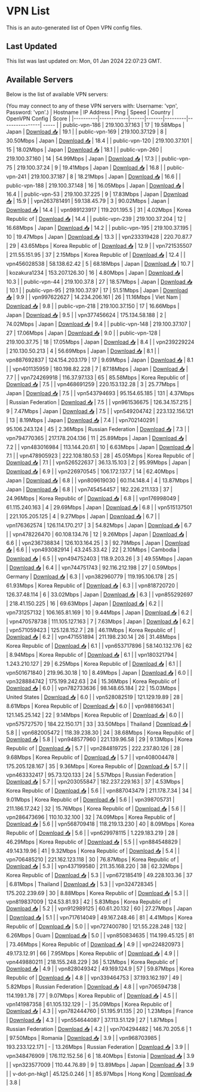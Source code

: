 # VPN List

This is an auto-generated list of Open VPN config files.

## Last Updated

This list was last updated on: Mon, 01 Jan 2024 22:07:23 GMT.

## Available Servers

Below is the list of available VPN servers:

(You may connect to any of these VPN servers with: Username: 'vpn', Password: 'vpn'.)
| Hostname | IP Address | Ping | Speed | Country | OpenVPN Config | Score |
|----------|------------|------|-------|---------|----------------| ----- |
| public-vpn-186 | 219.100.37.163 | 17 | 19.58Mbps | Japan | [Download 📥](./configs/server_0_JP.ovpn) | 19.1 |
| public-vpn-169 | 219.100.37.129 | 8 | 30.50Mbps | Japan | [Download 📥](./configs/server_1_JP.ovpn) | 18.4 |
| public-vpn-120 | 219.100.37.101 | 15 | 18.02Mbps | Japan | [Download 📥](./configs/server_2_JP.ovpn) | 18.1 |
| public-vpn-260 | 219.100.37.160 | 14 | 54.99Mbps | Japan | [Download 📥](./configs/server_3_JP.ovpn) | 17.3 |
| public-vpn-75 | 219.100.37.24 | 9 | 19.41Mbps | Japan | [Download 📥](./configs/server_4_JP.ovpn) | 16.8 |
| public-vpn-241 | 219.100.37.187 | 8 | 18.21Mbps | Japan | [Download 📥](./configs/server_5_JP.ovpn) | 16.6 |
| public-vpn-188 | 219.100.37.148 | 16 | 16.05Mbps | Japan | [Download 📥](./configs/server_6_JP.ovpn) | 16.4 |
| public-vpn-53 | 219.100.37.225 | 9 | 17.83Mbps | Japan | [Download 📥](./configs/server_7_JP.ovpn) | 15.9 |
| vpn263781491 | 59.138.45.79 | 3 | 90.02Mbps | Japan | [Download 📥](./configs/server_8_JP.ovpn) | 14.4 |
| vpn989123917 | 119.201.195.5 | 31 | 4.02Mbps | Korea Republic of | [Download 📥](./configs/server_9_KR.ovpn) | 14.4 |
| public-vpn-239 | 219.100.37.204 | 12 | 16.68Mbps | Japan | [Download 📥](./configs/server_10_JP.ovpn) | 14.2 |
| public-vpn-195 | 219.100.37.195 | 10 | 19.47Mbps | Japan | [Download 📥](./configs/server_11_JP.ovpn) | 13.3 |
| vpn233319428 | 220.70.87.7 | 29 | 43.65Mbps | Korea Republic of | [Download 📥](./configs/server_12_KR.ovpn) | 12.9 |
| vpn721535507 | 211.55.151.95 | 37 | 2.15Mbps | Korea Republic of | [Download 📥](./configs/server_13_KR.ovpn) | 12.4 |
| vpn456028538 | 58.138.62.42 | 5 | 68.18Mbps | Japan | [Download 📥](./configs/server_14_JP.ovpn) | 10.7 |
| kozakura1234 | 153.207.126.30 | 16 | 4.80Mbps | Japan | [Download 📥](./configs/server_15_JP.ovpn) | 10.3 |
| public-vpn-44 | 219.100.37.8 | 27 | 18.57Mbps | Japan | [Download 📥](./configs/server_16_JP.ovpn) | 10.1 |
| public-vpn-95 | 219.100.37.97 | 17 | 51.51Mbps | Japan | [Download 📥](./configs/server_17_JP.ovpn) | 9.9 |
| vpn997622627 | 14.234.206.161 | 26 | 11.16Mbps | Viet Nam | [Download 📥](./configs/server_18_VN.ovpn) | 9.8 |
| public-vpn-218 | 219.100.37.150 | 17 | 16.66Mbps | Japan | [Download 📥](./configs/server_19_JP.ovpn) | 9.5 |
| vpn377456624 | 175.134.58.188 | 2 | 74.02Mbps | Japan | [Download 📥](./configs/server_20_JP.ovpn) | 9.4 |
| public-vpn-148 | 219.100.37.107 | 27 | 17.06Mbps | Japan | [Download 📥](./configs/server_21_JP.ovpn) | 9.0 |
| public-vpn-128 | 219.100.37.75 | 18 | 17.05Mbps | Japan | [Download 📥](./configs/server_22_JP.ovpn) | 8.4 |
| vpn239229224 | 210.130.50.213 | 4 | 56.69Mbps | Japan | [Download 📥](./configs/server_23_JP.ovpn) | 8.1 |
| vpn887692837 | 124.154.203.179 | 17 | 9.69Mbps | Japan | [Download 📥](./configs/server_24_JP.ovpn) | 8.1 |
| vpn401135959 | 180.198.82.228 | 7 | 87.18Mbps | Japan | [Download 📥](./configs/server_25_JP.ovpn) | 7.7 |
| vpn724269918 | 116.37.97.133 | 65 | 85.58Mbps | Korea Republic of | [Download 📥](./configs/server_26_KR.ovpn) | 7.5 |
| vpn468691259 | 220.153.132.28 | 3 | 25.77Mbps | Japan | [Download 📥](./configs/server_27_JP.ovpn) | 7.5 |
| vpn543794693 | 95.154.65.185 | 131 | 4.37Mbps | Russian Federation | [Download 📥](./configs/server_28_RU.ovpn) | 7.5 |
| vpn961536675 | 126.34.157.215 | 9 | 7.47Mbps | Japan | [Download 📥](./configs/server_29_JP.ovpn) | 7.5 |
| vpn549204742 | 223.132.156.121 | 13 | 8.19Mbps | Japan | [Download 📥](./configs/server_30_JP.ovpn) | 7.4 |
| vpn702140291 | 95.106.243.124 | 45 | 2.36Mbps | Russian Federation | [Download 📥](./configs/server_31_RU.ovpn) | 7.3 |
| vpn794770365 | 217.178.204.136 | 11 | 25.89Mbps | Japan | [Download 📥](./configs/server_32_JP.ovpn) | 7.2 |
| vpn483016984 | 113.144.20.61 | 10 | 6.63Mbps | Japan | [Download 📥](./configs/server_33_JP.ovpn) | 7.1 |
| vpn478905923 | 222.108.180.53 | 28 | 45.05Mbps | Korea Republic of | [Download 📥](./configs/server_34_KR.ovpn) | 7.1 |
| vpn526522637 | 36.13.15.103 | 2 | 95.99Mbps | Japan | [Download 📥](./configs/server_35_JP.ovpn) | 6.9 |
| vpn226970545 | 106.172.137.7 | 14 | 62.40Mbps | Japan | [Download 📥](./configs/server_36_JP.ovpn) | 6.8 |
| vpn809619030 | 60.114.148.4 | 4 | 13.87Mbps | Japan | [Download 📥](./configs/server_37_JP.ovpn) | 6.8 |
| vpn745454457 | 182.226.211.133 | 37 | 24.96Mbps | Korea Republic of | [Download 📥](./configs/server_38_KR.ovpn) | 6.8 |
| vpn176998049 | 61.115.240.163 | 4 | 29.69Mbps | Japan | [Download 📥](./configs/server_39_JP.ovpn) | 6.8 |
| vpn515137501 | 221.105.205.125 | 4 | 9.27Mbps | Japan | [Download 📥](./configs/server_40_JP.ovpn) | 6.7 |
| vpn176362574 | 126.114.170.217 | 3 | 54.82Mbps | Japan | [Download 📥](./configs/server_41_JP.ovpn) | 6.7 |
| vpn478226470 | 60.108.134.76 | 12 | 9.26Mbps | Japan | [Download 📥](./configs/server_42_JP.ovpn) | 6.6 |
| vpn236738834 | 126.103.164.25 | 3 | 92.79Mbps | Japan | [Download 📥](./configs/server_43_JP.ovpn) | 6.6 |
| vpn493082914 | 43.245.33.42 | 22 | 2.10Mbps | Cambodia | [Download 📥](./configs/server_44_KH.ovpn) | 6.5 |
| vpn494752403 | 118.9.203.26 | 3 | 49.55Mbps | Japan | [Download 📥](./configs/server_45_JP.ovpn) | 6.4 |
| vpn744751743 | 92.116.212.198 | 27 | 0.59Mbps | Germany | [Download 📥](./configs/server_46_DE.ovpn) | 6.3 |
| vpn382960779 | 119.195.106.178 | 25 | 61.93Mbps | Korea Republic of | [Download 📥](./configs/server_47_KR.ovpn) | 6.3 |
| vpn818720720 | 126.37.48.114 | 6 | 33.02Mbps | Japan | [Download 📥](./configs/server_48_JP.ovpn) | 6.3 |
| vpn855292697 | 218.41.150.225 | 16 | 69.63Mbps | Japan | [Download 📥](./configs/server_49_JP.ovpn) | 6.2 |
| vpn731257132 | 106.165.81.169 | 10 | 9.44Mbps | Japan | [Download 📥](./configs/server_50_JP.ovpn) | 6.2 |
| vpn470578738 | 111.105.127.163 | 7 | 7.63Mbps | Japan | [Download 📥](./configs/server_51_JP.ovpn) | 6.2 |
| vpn571059423 | 125.128.152.7 | 28 | 46.11Mbps | Korea Republic of | [Download 📥](./configs/server_52_KR.ovpn) | 6.2 |
| vpn471551894 | 211.198.230.14 | 26 | 31.48Mbps | Korea Republic of | [Download 📥](./configs/server_53_KR.ovpn) | 6.1 |
| vpn653717896 | 58.140.132.176 | 62 | 8.94Mbps | Korea Republic of | [Download 📥](./configs/server_54_KR.ovpn) | 6.1 |
| vpn180321794 | 1.243.210.127 | 29 | 6.25Mbps | Korea Republic of | [Download 📥](./configs/server_55_KR.ovpn) | 6.1 |
| vpn501671840 | 219.96.30.18 | 10 | 8.49Mbps | Japan | [Download 📥](./configs/server_56_JP.ovpn) | 6.0 |
| vpn328884742 | 175.199.242.63 | 24 | 15.36Mbps | Korea Republic of | [Download 📥](./configs/server_57_KR.ovpn) | 6.0 |
| vpn782733636 | 98.148.65.184 | 22 | 15.03Mbps | United States | [Download 📥](./configs/server_58_US.ovpn) | 6.0 |
| vpn528082519 | 121.129.19.89 | 28 | 8.61Mbps | Korea Republic of | [Download 📥](./configs/server_59_KR.ovpn) | 6.0 |
| vpn988166341 | 121.145.25.142 | 22 | 9.14Mbps | Korea Republic of | [Download 📥](./configs/server_60_KR.ovpn) | 6.0 |
| vpn575727570 | 184.22.150.171 | 33 | 33.50Mbps | Thailand | [Download 📥](./configs/server_61_TH.ovpn) | 5.8 |
| vpn682005472 | 118.39.238.30 | 24 | 38.68Mbps | Korea Republic of | [Download 📥](./configs/server_62_KR.ovpn) | 5.8 |
| vpn948577960 | 221.139.96.58 | 29 | 9.13Mbps | Korea Republic of | [Download 📥](./configs/server_63_KR.ovpn) | 5.7 |
| vpn284819725 | 222.237.80.126 | 28 | 9.68Mbps | Korea Republic of | [Download 📥](./configs/server_64_KR.ovpn) | 5.7 |
| vpn408004478 | 175.205.128.167 | 35 | 9.36Mbps | Korea Republic of | [Download 📥](./configs/server_65_KR.ovpn) | 5.7 |
| vpn463332417 | 95.73.120.133 | 24 | 5.57Mbps | Russian Federation | [Download 📥](./configs/server_66_RU.ovpn) | 5.7 |
| vpn203055847 | 182.237.229.163 | 37 | 4.53Mbps | Korea Republic of | [Download 📥](./configs/server_67_KR.ovpn) | 5.6 |
| vpn887043479 | 211.178.7.34 | 34 | 9.01Mbps | Korea Republic of | [Download 📥](./configs/server_68_KR.ovpn) | 5.6 |
| vpn398705731 | 211.186.17.242 | 32 | 15.76Mbps | Korea Republic of | [Download 📥](./configs/server_69_KR.ovpn) | 5.6 |
| vpn286473696 | 110.10.32.100 | 32 | 74.09Mbps | Korea Republic of | [Download 📥](./configs/server_70_KR.ovpn) | 5.6 |
| vpn568709418 | 118.219.13.230 | 40 | 8.09Mbps | Korea Republic of | [Download 📥](./configs/server_71_KR.ovpn) | 5.6 |
| vpn629978115 | 1.229.183.219 | 28 | 46.29Mbps | Korea Republic of | [Download 📥](./configs/server_72_KR.ovpn) | 5.5 |
| vpn884548829 | 49.143.19.96 | 41 | 9.32Mbps | Korea Republic of | [Download 📥](./configs/server_73_KR.ovpn) | 5.4 |
| vpn706485210 | 221.162.123.118 | 30 | 76.87Mbps | Korea Republic of | [Download 📥](./configs/server_74_KR.ovpn) | 5.3 |
| vpn437199580 | 211.35.168.220 | 38 | 62.32Mbps | Korea Republic of | [Download 📥](./configs/server_75_KR.ovpn) | 5.3 |
| vpn672185419 | 49.228.103.36 | 37 | 6.81Mbps | Thailand | [Download 📥](./configs/server_76_TH.ovpn) | 5.3 |
| vpn324728345 | 175.202.239.69 | 30 | 8.88Mbps | Korea Republic of | [Download 📥](./configs/server_77_KR.ovpn) | 5.3 |
| vpn819837009 | 124.53.81.93 | 42 | 5.83Mbps | Korea Republic of | [Download 📥](./configs/server_78_KR.ovpn) | 5.2 |
| vpn912989125 | 60.61.20.132 | 60 | 27.27Mbps | Japan | [Download 📥](./configs/server_79_JP.ovpn) | 5.1 |
| vpn717614049 | 49.167.248.46 | 81 | 4.41Mbps | Korea Republic of | [Download 📥](./configs/server_80_KR.ovpn) | 5.0 |
| vpn727400780 | 121.55.228.248 | 132 | 6.26Mbps | Guam | [Download 📥](./configs/server_81_GU.ovpn) | 5.0 |
| vpn850834635 | 114.199.45.125 | 81 | 73.46Mbps | Korea Republic of | [Download 📥](./configs/server_82_KR.ovpn) | 4.9 |
| vpn224820973 | 49.173.12.91 | 66 | 7.95Mbps | Korea Republic of | [Download 📥](./configs/server_83_KR.ovpn) | 4.9 |
| vpn449880211 | 218.155.248.229 | 36 | 5.12Mbps | Korea Republic of | [Download 📥](./configs/server_84_KR.ovpn) | 4.9 |
| vpn828049342 | 49.169.124.9 | 57 | 59.87Mbps | Korea Republic of | [Download 📥](./configs/server_85_KR.ovpn) | 4.8 |
| vpn339464753 | 37.193.162.197 | 49 | 5.82Mbps | Russian Federation | [Download 📥](./configs/server_86_RU.ovpn) | 4.8 |
| vpn706594738 | 114.199.1.78 | 77 | 9.07Mbps | Korea Republic of | [Download 📥](./configs/server_87_KR.ovpn) | 4.5 |
| vpn141987358 | 61.105.132.129 | - | 35.09Mbps | Korea Republic of | [Download 📥](./configs/server_88_KR.ovpn) | 4.3 |
| vpn782444760 | 51.195.91.135 | 20 | 1.23Mbps | France | [Download 📥](./configs/server_89_FR.ovpn) | 4.3 |
| vpn554644087 | 37.113.51.129 | 27 | 1.87Mbps | Russian Federation | [Download 📥](./configs/server_90_RU.ovpn) | 4.2 |
| vpn704294482 | 146.70.205.6 | 1 | 97.50Mbps | Romania | [Download 📥](./configs/server_91_RO.ovpn) | 3.9 |
| vpn968703985 | 193.233.122.171 | - | 13.26Mbps | Russian Federation | [Download 📥](./configs/server_92_RU.ovpn) | 3.9 |
| vpn348476909 | 176.112.152.56 | 6 | 18.40Mbps | Estonia | [Download 📥](./configs/server_93_EE.ovpn) | 3.9 |
| vpn323577009 | 110.44.76.89 | 9 | 13.89Mbps | Japan | [Download 📥](./configs/server_94_JP.ovpn) | 3.9 |
| v-dot-pn-hkg1 | 45.125.0.246 | 1 | 85.97Mbps | Hong Kong | [Download 📥](./configs/server_95_HK.ovpn) | 3.8 |
